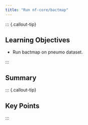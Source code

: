 ```yaml
---
title: "Run nf-core/bactmap"
---
```


::: {.callout-tip}
## Learning Objectives

- Run bactmap on pneumo dataset.

:::

## Summary

::: {.callout-tip}
## Key Points

:::